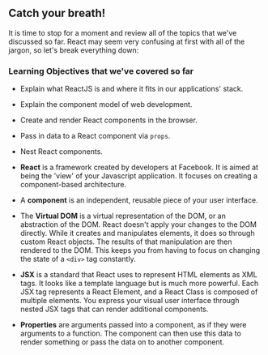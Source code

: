 ## Catch your breath!

It is time to stop for a moment and review all of the topics that we've discussed so far. React may seem very confusing at first with all of the jargon, so let's break everything down:

### Learning Objectives that we've covered so far

* Explain what ReactJS is and where it fits in our applications' stack.
* Explain the component model of web development.
* Create and render React components in the browser.
* Pass in data to a React component via `props`.
* Nest React components.

* **React** is a framework created by developers at Facebook. It is aimed at being the 'view' of your Javascript application. It focuses on creating a component-based architecture.
* A **component** is an independent, reusable piece of your user interface.
* The **Virtual DOM** is a virtual representation of the DOM, or an abstraction of the DOM. React doesn't apply your changes to the DOM directly. While it creates and manipulates elements, it does so through custom React objects. The results of that manipulation are then rendered to the DOM. This keeps you from having to focus on changing the state of a `<div>` tag constantly.
* **JSX** is a standard that React uses to represent HTML elements as XML tags. It looks like a template language but is much more powerful. Each JSX tag represents a React Element, and a React Class is composed of multiple elements. You express your visual user interface through nested JSX tags that can render additional components.
* **Properties** are arguments passed into a component, as if they were arguments to a function. The component can then use this data to render something or pass the data on to another component.
